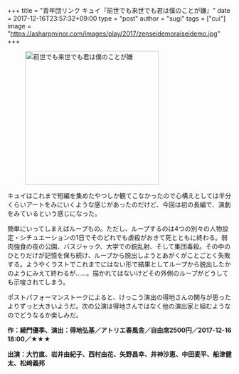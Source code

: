 +++
title = "青年団リンク キュイ『前世でも来世でも君は僕のことが嫌』"
date = 2017-12-16T23:57:32+09:00
type = "post"
author = "sugi"
tags = ["cui"]
image = "https://asharpminor.com/images/play/2017/zenseidemoraiseidemo.jpg"
+++
<figure class="alignleft"><img src="/images/play/2017/zenseidemoraiseidemo.jpg" alt="前世でも来世でも君は僕のことが嫌" style="width: 300px !important;"></figure>

キュイはこれまで短編を集めたやつしか観てこなかったので心構えとしては半分くらいアートをみにいくような感じがあったのだけど、今回は初の長編で、演劇をみているという感じになった。

簡単にいってしまえばループもの。ただし、ループするのは4つの別々の人物設定・シチュエーションの1日でそのどれでも虐殺がおきて死とともに終わる。弱肉強食の夜の公園、バスジャック、大学での銃乱射、そして集団毒殺。その中のひとりだけが記憶を保ち続け、ループから脱出しようとあがくがことごとく失敗する。ようやくラストでこれまでにはない形で結果としてループから脱出したかのようにみえて終わるが……。描かれてはないけどその外側のループがどうしても示唆されてしまう。

ポストパフォーマンストークによると、けっこう演出の得地さんの関与が思ったよりずっと大きいようだ。次の公演は得地さんではなく他の演出家と組むようなのでどうなるか楽しみだ。

**作：綾門優季、演出：得地弘基／アトリエ春風舎／自由席2500円／2017-12-16 18:00／★★★**

**出演：大竹直、岩井由紀子、西村由花、矢野昌幸、井神沙恵、中田麦平、船津健太、松﨑義邦**
